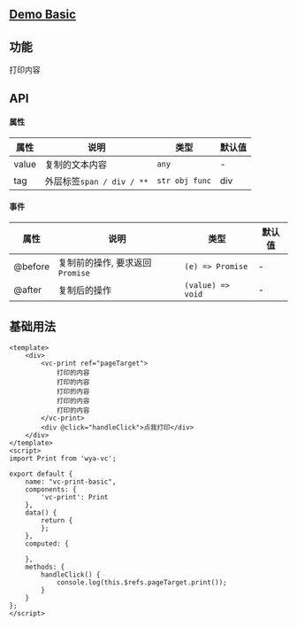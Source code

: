 ## [Demo Basic](https://wya-team.github.io/wya-vc/dist/print/basic.html)
## 功能
打印内容

## API

#### 属性

属性 | 说明 | 类型 | 默认值
---|---|---|---
value | 复制的文本内容 | `any` | -
tag | 外层标签`span / div / **` | `str obj func` | div

#### 事件

属性 | 说明 | 类型 | 默认值
---|---|---|---
@before | 复制前的操作, 要求返回`Promise` | `(e) => Promise` | -
@after | 复制后的操作 | `(value) => void` | -

## 基础用法

```vue
<template>
	<div>
		<vc-print ref="pageTarget">
			打印的内容
			打印的内容
			打印的内容
			打印的内容
			打印的内容
		</vc-print>
		<div @click="handleClick">点我打印</div>
	</div>
</template>
<script>
import Print from 'wya-vc';

export default {
	name: "vc-print-basic",
	components: {
		'vc-print': Print
	},
	data() {
		return {
		};
	},
	computed: {
		
	},
	methods: {
		handleClick() {
			console.log(this.$refs.pageTarget.print());
		}
	}
};
</script>
```

